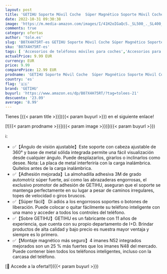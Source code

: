 ```yaml
---
layout: post
title: 'GETIHU Soporte Móvil Coche  Súper Magnético Soporte Móvil Coche para Rejilla del Aire  Universal Soporte Teléfono Coche con 360° Rotación para iPhone 12/11 y Otros Dispositivos de 4-6 7 Pulgadas'
date: 2022-10-31 09:30:38
image: 'https://m.media-amazon.com/images/I/41H2oIGaQcS._SL500_._SL400_.jpg'
comments: true
category: ofertas
author: 'tole.es'
slug: 'B07X4H75RT-es GETIHU Soporte Móvil Coche Súper Magnético Soporte Móvil...'
sku: 'B07X4H75RT-es'
tags: [ 'Accesorios de teléfonos móviles para coches','Accesorios para móviles','Comunicación móvil y accesorios','Cunas de teléfonos móviles para coches','Electrónica','getihu','iphone','🇪🇸', ]
actualPrice: 9.99 EUR
currency: EUR
price: 9.99
comparePrice: 12.99 EUR
prodname: 'GETIHU Soporte Móvil Coche  Súper Magnético Soporte Móvil Coche para Rejilla del Aire  Universal Soporte Teléfono Coche con 360° Rotación para iPhone 12/11 y Otros Dispositivos de 4-6 7 Pulgadas'
country: 'es'
flag: '🇪🇸'
brand: 'GETIHU'
buyurl: 'https://www.amazon.es/dp/B07X4H75RT/?tag=tolees-21'
descuento: '23.09'
average: '8.99'
---
```


Tienes [{{< param title >}}]({{< param buyurl >}}) en el siguiente enlace!

[![{{< param prodname >}}]({{< param image >}})]({{< param buyurl >}})

ℹ️:

- ✅【Ángulo de visión ajustable】Este soporte con cabeza ajustable de 360° y base de metal sólida integrada permite una fácil visualización desde cualquier ángulo. Puede desplazarlos, girarlos o inclinarlos como desee. Nota: La placa de metal interferiría con la carga inalámbrica. Quítelos antes de la carga inalámbrica.
- ✅【Adhesión mejorada】La almohadilla adhesiva 3M de grado automotriz súper fuerte, así como las abrazaderas engorrosas, el exclusivo promotor de adhesión de GETIHU, aseguran que el soporte se mantenga perfectamente en su lugar a pesar de caminos irregulares, topes de velocidad o giros bruscos.
- ✅【Súper fácil】 Di adiós a los engorrosos soportes o botones de liberación. Puede colocar o quitar fácilmente su teléfono inteligente con una mano y acceder a todos los controles del teléfono.
- ✅【Sobre GETIHU】GETIHU es un fabricante con 11 años de experiencia, que cuenta con su propio departamento de I+D. Brindar productos de alta calidad y bajo precio es nuestra mayor ventaja y siempre es lo primero.
- ✅【Montaje magnético más seguro】4 imanes N52 integrados mejorados son un 25 % más fuertes que los imanes N48 del mercado. Puede contener bien todos los teléfonos inteligentes, incluso con la carcasa del teléfono.

[🛒 Accede a la oferta!!]({{< param buyurl >}})
